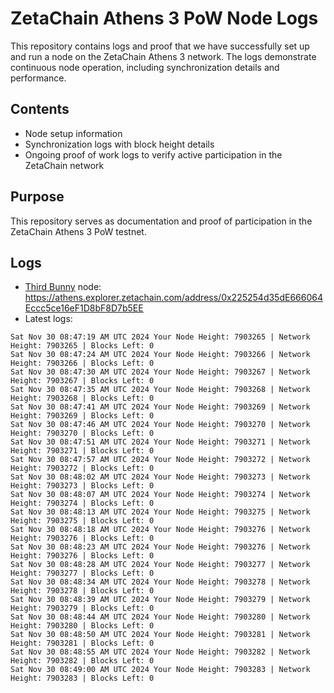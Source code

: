 # ZetaChain Athens 3 PoW Node Logs
This repository contains logs and proof that we have successfully set up and run a node on the ZetaChain Athens 3 network. The logs demonstrate continuous node operation, including synchronization details and performance.

## Contents
- Node setup information
- Synchronization logs with block height details
- Ongoing proof of work logs to verify active participation in the ZetaChain network

## Purpose
This repository serves as documentation and proof of participation in the ZetaChain Athens 3 PoW testnet.

## Logs

- [Third Bunny](https://thirdbunny.xyz/) node: https://athens.explorer.zetachain.com/address/0x225254d35dE666064Eccc5ce16eF1D8bF8D7b5EE
- Latest logs:
```
Sat Nov 30 08:47:19 AM UTC 2024 Your Node Height: 7903265 | Network Height: 7903265 | Blocks Left: 0
Sat Nov 30 08:47:24 AM UTC 2024 Your Node Height: 7903266 | Network Height: 7903266 | Blocks Left: 0
Sat Nov 30 08:47:30 AM UTC 2024 Your Node Height: 7903267 | Network Height: 7903267 | Blocks Left: 0
Sat Nov 30 08:47:35 AM UTC 2024 Your Node Height: 7903268 | Network Height: 7903268 | Blocks Left: 0
Sat Nov 30 08:47:41 AM UTC 2024 Your Node Height: 7903269 | Network Height: 7903269 | Blocks Left: 0
Sat Nov 30 08:47:46 AM UTC 2024 Your Node Height: 7903270 | Network Height: 7903270 | Blocks Left: 0
Sat Nov 30 08:47:51 AM UTC 2024 Your Node Height: 7903271 | Network Height: 7903271 | Blocks Left: 0
Sat Nov 30 08:47:57 AM UTC 2024 Your Node Height: 7903272 | Network Height: 7903272 | Blocks Left: 0
Sat Nov 30 08:48:02 AM UTC 2024 Your Node Height: 7903273 | Network Height: 7903273 | Blocks Left: 0
Sat Nov 30 08:48:07 AM UTC 2024 Your Node Height: 7903274 | Network Height: 7903274 | Blocks Left: 0
Sat Nov 30 08:48:13 AM UTC 2024 Your Node Height: 7903275 | Network Height: 7903275 | Blocks Left: 0
Sat Nov 30 08:48:18 AM UTC 2024 Your Node Height: 7903276 | Network Height: 7903276 | Blocks Left: 0
Sat Nov 30 08:48:23 AM UTC 2024 Your Node Height: 7903276 | Network Height: 7903276 | Blocks Left: 0
Sat Nov 30 08:48:28 AM UTC 2024 Your Node Height: 7903277 | Network Height: 7903277 | Blocks Left: 0
Sat Nov 30 08:48:34 AM UTC 2024 Your Node Height: 7903278 | Network Height: 7903278 | Blocks Left: 0
Sat Nov 30 08:48:39 AM UTC 2024 Your Node Height: 7903279 | Network Height: 7903279 | Blocks Left: 0
Sat Nov 30 08:48:44 AM UTC 2024 Your Node Height: 7903280 | Network Height: 7903280 | Blocks Left: 0
Sat Nov 30 08:48:50 AM UTC 2024 Your Node Height: 7903281 | Network Height: 7903281 | Blocks Left: 0
Sat Nov 30 08:48:55 AM UTC 2024 Your Node Height: 7903282 | Network Height: 7903282 | Blocks Left: 0
Sat Nov 30 08:49:00 AM UTC 2024 Your Node Height: 7903283 | Network Height: 7903283 | Blocks Left: 0
```
